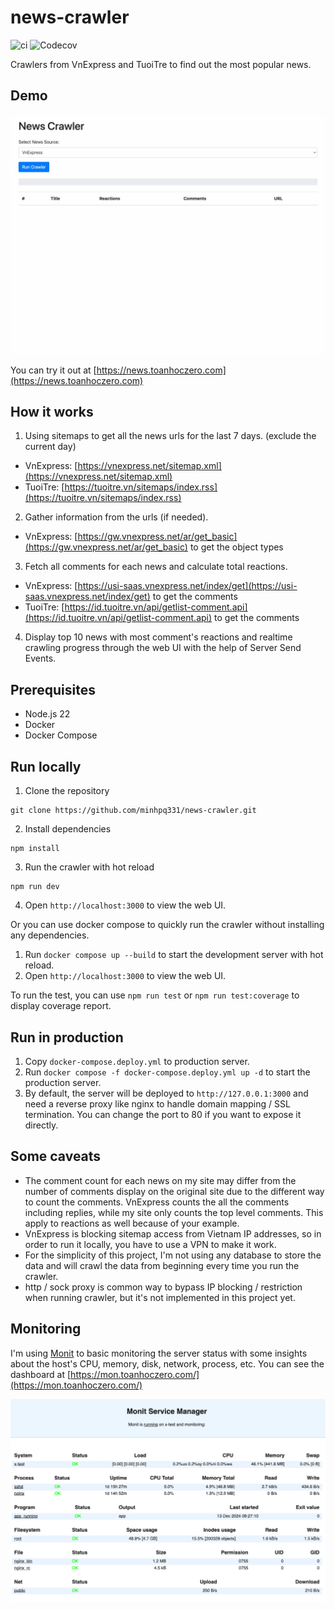 # news-crawler
![ci](https://github.com/minhpq331/news-crawler/actions/workflows/ci.yml/badge.svg) ![Codecov](https://img.shields.io/codecov/c/github/minhpq331/news-crawler)

Crawlers from VnExpress and TuoiTre to find out the most popular news.

## Demo

![demo](docs/demo.gif)

You can try it out at [https://news.toanhoczero.com](https://news.toanhoczero.com)

## How it works

1. Using sitemaps to get all the news urls for the last 7 days. (exclude the current day)
- VnExpress: [https://vnexpress.net/sitemap.xml](https://vnexpress.net/sitemap.xml)
- TuoiTre: [https://tuoitre.vn/sitemaps/index.rss](https://tuoitre.vn/sitemaps/index.rss)

2. Gather information from the urls (if needed).
- VnExpress: [https://gw.vnexpress.net/ar/get_basic](https://gw.vnexpress.net/ar/get_basic) to get the object types

3. Fetch all comments for each news and calculate total reactions.
- VnExpress: [https://usi-saas.vnexpress.net/index/get](https://usi-saas.vnexpress.net/index/get) to get the comments
- TuoiTre: [https://id.tuoitre.vn/api/getlist-comment.api](https://id.tuoitre.vn/api/getlist-comment.api) to get the comments

4. Display top 10 news with most comment's reactions and realtime crawling progress through the web UI with the help of Server Send Events.

## Prerequisites

- Node.js 22
- Docker
- Docker Compose

## Run locally

1. Clone the repository
```
git clone https://github.com/minhpq331/news-crawler.git
```

2. Install dependencies
```
npm install
```

3. Run the crawler with hot reload
```
npm run dev
```

4. Open `http://localhost:3000` to view the web UI.

Or you can use docker compose to quickly run the crawler without installing any dependencies.

1. Run `docker compose up --build` to start the development server with hot reload.
2. Open `http://localhost:3000` to view the web UI.

To run the test, you can use `npm run test` or `npm run test:coverage` to display coverage report.

## Run in production

1. Copy `docker-compose.deploy.yml` to production server.
2. Run `docker compose -f docker-compose.deploy.yml up -d` to start the production server.
3. By default, the server will be deployed to `http://127.0.0.1:3000` and need a reverse proxy like nginx to handle domain mapping / SSL termination. You can change the port to 80 if you want to expose it directly.

## Some caveats

- The comment count for each news on my site may differ from the number of comments display on the original site due to the different way to count the comments. VnExpress counts the all the comments including replies, while my site only counts the top level comments. This apply to reactions as well because of your example.
- VnExpress is blocking sitemap access from Vietnam IP addresses, so in order to run it locally, you have to use a VPN to make it work.
- For the simplicity of this project, I'm not using any database to store the data and will crawl the data from beginning every time you run the crawler.
- http / sock proxy is common way to bypass IP blocking / restriction when running crawler, but it's not implemented in this project yet.

## Monitoring

I'm using [Monit](https://mmonit.com/monit/) to basic monitoring the server status with some insights about the host's CPU, memory, disk, network, process, etc. You can see the dashboard at [https://mon.toanhoczero.com/](https://mon.toanhoczero.com/)

![monit](docs/monit.png)
